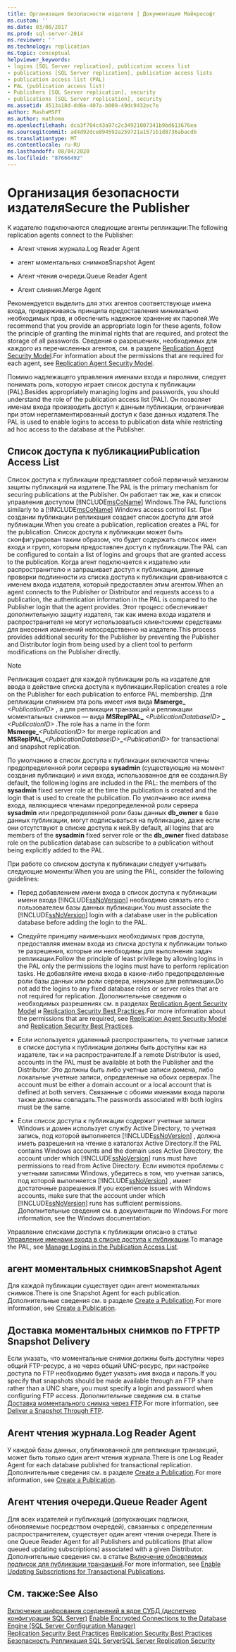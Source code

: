```yaml
---
title: Организация безопасности издателя | Документация Майкрософт
ms.custom: ''
ms.date: 03/08/2017
ms.prod: sql-server-2014
ms.reviewer: ''
ms.technology: replication
ms.topic: conceptual
helpviewer_keywords:
- logins [SQL Server replication], publication access list
- publications [SQL Server replication], publication access lists
- publication access list (PAL)
- PAL (publication access list)
- Publishers [SQL Server replication], security
- publications [SQL Server replication], security
ms.assetid: 4513a18d-dd6e-407a-b009-49dc9432ec7e
author: MashaMSFT
ms.author: mathoma
ms.openlocfilehash: dca3f704c43a97c2c34921007341b9bd613676ea
ms.sourcegitcommit: ad4d92dce894592a259721a1571b1d8736abacdb
ms.translationtype: MT
ms.contentlocale: ru-RU
ms.lasthandoff: 08/04/2020
ms.locfileid: "87666492"
---
```

# <a name="secure-the-publisher"></a><span data-ttu-id="c3319-102">Организация безопасности издателя</span><span class="sxs-lookup"><span data-stu-id="c3319-102">Secure the Publisher</span></span>
  <span data-ttu-id="c3319-103">К издателю подключаются следующие агенты репликации:</span><span class="sxs-lookup"><span data-stu-id="c3319-103">The following replication agents connect to the Publisher:</span></span>  
  
-   <span data-ttu-id="c3319-104">Агент чтения журнала.</span><span class="sxs-lookup"><span data-stu-id="c3319-104">Log Reader Agent</span></span>  
  
-   <span data-ttu-id="c3319-105">агент моментальных снимков</span><span class="sxs-lookup"><span data-stu-id="c3319-105">Snapshot Agent</span></span>  
  
-   <span data-ttu-id="c3319-106">Агент чтения очереди.</span><span class="sxs-lookup"><span data-stu-id="c3319-106">Queue Reader Agent</span></span>  
  
-   <span data-ttu-id="c3319-107">Агент слияния.</span><span class="sxs-lookup"><span data-stu-id="c3319-107">Merge Agent</span></span>  
  
 <span data-ttu-id="c3319-108">Рекомендуется выделить для этих агентов соответствующе имена входа, придерживаясь принципа предоставления минимально необходимых прав, и обеспечить надежное хранение их паролей.</span><span class="sxs-lookup"><span data-stu-id="c3319-108">We recommend that you provide an appropriate login for these agents, follow the principle of granting the minimal rights that are required, and protect the storage of all passwords.</span></span> <span data-ttu-id="c3319-109">Сведения о разрешениях, необходимых для каждого из перечисленных агентов, см. в разделе [Replication Agent Security Model](replication-agent-security-model.md).</span><span class="sxs-lookup"><span data-stu-id="c3319-109">For information about the permissions that are required for each agent, see [Replication Agent Security Model](replication-agent-security-model.md).</span></span>  
  
 <span data-ttu-id="c3319-110">Помимо надлежащего управления именами входа и паролями, следует понимать роль, которую играет список доступа к публикации (PAL).</span><span class="sxs-lookup"><span data-stu-id="c3319-110">Besides appropriately managing logins and passwords, you should understand the role of the publication access list (PAL).</span></span> <span data-ttu-id="c3319-111">Он позволяет именам входа производить доступ к данным публикации, ограничивая при этом нерегламентированный доступ к базе данных издателя.</span><span class="sxs-lookup"><span data-stu-id="c3319-111">The PAL is used to enable logins to access to publication data while restricting ad hoc access to the database at the Publisher.</span></span>  
  
## <a name="publication-access-list"></a><span data-ttu-id="c3319-112">Список доступа к публикации</span><span class="sxs-lookup"><span data-stu-id="c3319-112">Publication Access List</span></span>  
 <span data-ttu-id="c3319-113">Список доступа к публикации представляет собой первичный механизм защиты публикаций на издателе.</span><span class="sxs-lookup"><span data-stu-id="c3319-113">The PAL is the primary mechanism for securing publications at the Publisher.</span></span> <span data-ttu-id="c3319-114">Он работает так же, как и список управления доступом [!INCLUDE[msCoName](../../../includes/msconame-md.md)] Windows.</span><span class="sxs-lookup"><span data-stu-id="c3319-114">The PAL functions similarly to a [!INCLUDE[msCoName](../../../includes/msconame-md.md)] Windows access control list.</span></span> <span data-ttu-id="c3319-115">При создании публикации репликация создает список доступа для этой публикации.</span><span class="sxs-lookup"><span data-stu-id="c3319-115">When you create a publication, replication creates a PAL for the publication.</span></span> <span data-ttu-id="c3319-116">Список доступа к публикации может быть сконфигурирован таким образом, что будет содержать список имен входа и групп, которым предоставлен доступ к публикации.</span><span class="sxs-lookup"><span data-stu-id="c3319-116">The PAL can be configured to contain a list of logins and groups that are granted access to the publication.</span></span> <span data-ttu-id="c3319-117">Когда агент подключается к издателю или распространителю и запрашивает доступ к публикации, данные проверки подлинности из списка доступа к публикации сравниваются с именем входа издателя, который предоставлен этим агентом.</span><span class="sxs-lookup"><span data-stu-id="c3319-117">When an agent connects to the Publisher or Distributor and requests access to a publication, the authentication information in the PAL is compared to the Publisher login that the agent provides.</span></span> <span data-ttu-id="c3319-118">Этот процесс обеспечивает дополнительную защиту издателя, так как имена входа издателя и распространителя не могут использоваться клиентскими средствами для внесения изменений непосредственно на издателе.</span><span class="sxs-lookup"><span data-stu-id="c3319-118">This process provides additional security for the Publisher by preventing the Publisher and Distributor login from being used by a client tool to perform modifications on the Publisher directly.</span></span>  
  
> [!NOTE]  
>  <span data-ttu-id="c3319-119">Репликация создает для каждой публикации роль на издателе для ввода в действие списка доступа к публикации.</span><span class="sxs-lookup"><span data-stu-id="c3319-119">Replication creates a role on the Publisher for each publication to enforce PAL membership.</span></span> <span data-ttu-id="c3319-120">Для репликации слиянием эта роль имеет имя вида **Msmerge_** _\<PublicationID>_ , а для репликации транзакций и репликации моментальных снимков — вида **MSReplPAL_** _\<PublicationDatabaseID>_ **_** _\<PublicationID>_ .</span><span class="sxs-lookup"><span data-stu-id="c3319-120">The role has a name in the form **Msmerge_**_\<PublicationID>_ for merge replication and **MSReplPAL_**_\<PublicationDatabaseID>_**_**_\<PublicationID>_ for transactional and snapshot replication.</span></span>  
  
 <span data-ttu-id="c3319-121">По умолчанию в список доступа к публикации включаются члены предопределенной роли сервера **sysadmin** (существующие на момент создания публикации) и имя входа, использованное для ее создания.</span><span class="sxs-lookup"><span data-stu-id="c3319-121">By default, the following logins are included in the PAL: the members of the **sysadmin** fixed server role at the time the publication is created and the login that is used to create the publication.</span></span> <span data-ttu-id="c3319-122">По умолчанию все имена входа, являющиеся членами предопределенной роли сервера **sysadmin** или предопределенной роли базы данных **db_owner** в базе данных публикации, могут подписываться на публикацию, даже если они отсутствуют в списке доступа к ней.</span><span class="sxs-lookup"><span data-stu-id="c3319-122">By default, all logins that are members of the **sysadmin** fixed server role or the **db_owner** fixed database role on the publication database can subscribe to a publication without being explicitly added to the PAL.</span></span>  
  
 <span data-ttu-id="c3319-123">При работе со списком доступа к публикации следует учитывать следующие моменты:</span><span class="sxs-lookup"><span data-stu-id="c3319-123">When you are using the PAL, consider the following guidelines:</span></span>  
  
-   <span data-ttu-id="c3319-124">Перед добавлением имени входа в список доступа к публикации имени входа [!INCLUDE[ssNoVersion](../../../includes/ssnoversion-md.md)] необходимо связать его с пользователем базы данных публикации.</span><span class="sxs-lookup"><span data-stu-id="c3319-124">You must associate the [!INCLUDE[ssNoVersion](../../../includes/ssnoversion-md.md)] login with a database user in the publication database before adding the login to the PAL.</span></span>  
  
-   <span data-ttu-id="c3319-125">Следуйте принципу наименьших необходимых прав доступа, предоставляя именам входа из списка доступа к публикации только те разрешения, которые им необходимы для выполнения задач репликации.</span><span class="sxs-lookup"><span data-stu-id="c3319-125">Follow the principle of least privilege by allowing logins in the PAL only the permissions the logins must have to perform replication tasks.</span></span> <span data-ttu-id="c3319-126">Не добавляйте имена входа в какие-либо предопределенные роли базы данных или роли сервера, ненужные для репликации.</span><span class="sxs-lookup"><span data-stu-id="c3319-126">Do not add the logins to any fixed database roles or server roles that are not required for replication.</span></span> <span data-ttu-id="c3319-127">Дополнительные сведения о необходимых разрешениях см. в разделах [Replication Agent Security Model](replication-agent-security-model.md) и [Replication Security Best Practices](replication-security-best-practices.md).</span><span class="sxs-lookup"><span data-stu-id="c3319-127">For more information about the permissions that are required, see [Replication Agent Security Model](replication-agent-security-model.md) and [Replication Security Best Practices](replication-security-best-practices.md).</span></span>  
  
-   <span data-ttu-id="c3319-128">Если используется удаленный распространитель, то учетные записи в списке доступа к публикации должны быть доступны как на издателе, так и на распространителе.</span><span class="sxs-lookup"><span data-stu-id="c3319-128">If a remote Distributor is used, accounts in the PAL must be available at both the Publisher and the Distributor.</span></span> <span data-ttu-id="c3319-129">Это должны быть либо учетные записи домена, либо локальные учетные записи, определенные на обоих серверах.</span><span class="sxs-lookup"><span data-stu-id="c3319-129">The account must be either a domain account or a local account that is defined at both servers.</span></span> <span data-ttu-id="c3319-130">Связанные с обоими именами входа пароли также должны совпадать.</span><span class="sxs-lookup"><span data-stu-id="c3319-130">The passwords associated with both logins must be the same.</span></span>  
  
-   <span data-ttu-id="c3319-131">Если список доступа к публикации содержит учетные записи Windows и домен использует службу Active Directory, то учетная запись, под которой выполняется [!INCLUDE[ssNoVersion](../../../includes/ssnoversion-md.md)] , должна иметь разрешения на чтение в каталогах Active Directory.</span><span class="sxs-lookup"><span data-stu-id="c3319-131">If the PAL contains Windows accounts and the domain uses Active Directory, the account under which [!INCLUDE[ssNoVersion](../../../includes/ssnoversion-md.md)] runs must have permissions to read from Active Directory.</span></span> <span data-ttu-id="c3319-132">Если имеются проблемы с учетными записями Windows, убедитесь в том, что учетная запись, под которой выполняется [!INCLUDE[ssNoVersion](../../../includes/ssnoversion-md.md)] , имеет достаточные разрешения.</span><span class="sxs-lookup"><span data-stu-id="c3319-132">If you experience issues with Windows accounts, make sure that the account under which [!INCLUDE[ssNoVersion](../../../includes/ssnoversion-md.md)] runs has sufficient permissions.</span></span> <span data-ttu-id="c3319-133">Дополнительные сведения см. в документации по Windows.</span><span class="sxs-lookup"><span data-stu-id="c3319-133">For more information, see the Windows documentation.</span></span>  
  
 <span data-ttu-id="c3319-134">Управление списками доступа к публикации описано в статье [Управление именами входа в списке доступа к публикации](manage-logins-in-the-publication-access-list.md).</span><span class="sxs-lookup"><span data-stu-id="c3319-134">To manage the PAL, see [Manage Logins in the Publication Access List](manage-logins-in-the-publication-access-list.md).</span></span>  
  
## <a name="snapshot-agent"></a><span data-ttu-id="c3319-135">агент моментальных снимков</span><span class="sxs-lookup"><span data-stu-id="c3319-135">Snapshot Agent</span></span>  
 <span data-ttu-id="c3319-136">Для каждой публикации существует один агент моментальных снимков.</span><span class="sxs-lookup"><span data-stu-id="c3319-136">There is one Snapshot Agent for each publication.</span></span> <span data-ttu-id="c3319-137">Дополнительные сведения см. в разделе [Create a Publication](../publish/create-a-publication.md).</span><span class="sxs-lookup"><span data-stu-id="c3319-137">For more information, see [Create a Publication](../publish/create-a-publication.md).</span></span>  
  
## <a name="ftp-snapshot-delivery"></a><span data-ttu-id="c3319-138">Доставка моментальных снимков по FTP</span><span class="sxs-lookup"><span data-stu-id="c3319-138">FTP Snapshot Delivery</span></span>  
 <span data-ttu-id="c3319-139">Если указать, что моментальные снимки должны быть доступны через общий FTP-ресурс, а не через общий UNC-ресурс, при настройке доступа по FTP необходимо будет указать имя входа и пароль.</span><span class="sxs-lookup"><span data-stu-id="c3319-139">If you specify that snapshots should be made available through an FTP share rather than a UNC share, you must specify a login and password when configuring FTP access.</span></span> <span data-ttu-id="c3319-140">Дополнительные сведения см. в статье [Доставка моментального снимка через FTP](../publish/deliver-a-snapshot-through-ftp.md).</span><span class="sxs-lookup"><span data-stu-id="c3319-140">For more information, see [Deliver a Snapshot Through FTP](../publish/deliver-a-snapshot-through-ftp.md).</span></span>  
  
## <a name="log-reader-agent"></a><span data-ttu-id="c3319-141">Агент чтения журнала.</span><span class="sxs-lookup"><span data-stu-id="c3319-141">Log Reader Agent</span></span>  
 <span data-ttu-id="c3319-142">У каждой базы данных, опубликованной для репликации транзакций, может быть только один агент чтения журнала.</span><span class="sxs-lookup"><span data-stu-id="c3319-142">There is one Log Reader Agent for each database published for transactional replication.</span></span> <span data-ttu-id="c3319-143">Дополнительные сведения см. в разделе [Create a Publication](../publish/create-a-publication.md).</span><span class="sxs-lookup"><span data-stu-id="c3319-143">For more information, see [Create a Publication](../publish/create-a-publication.md).</span></span>  
  
## <a name="queue-reader-agent"></a><span data-ttu-id="c3319-144">Агент чтения очереди.</span><span class="sxs-lookup"><span data-stu-id="c3319-144">Queue Reader Agent</span></span>  
 <span data-ttu-id="c3319-145">Для всех издателей и публикаций (допускающих подписки, обновляемые посредством очередей), связанных с определенным распространителем, существует один агент чтения очереди.</span><span class="sxs-lookup"><span data-stu-id="c3319-145">There is one Queue Reader Agent for all Publishers and publications (that allow queued updating subscriptions) associated with a given Distributor.</span></span> <span data-ttu-id="c3319-146">Дополнительные сведения см. в статье [Включение обновляемых подписок для публикации транзакций](../publish/enable-updating-subscriptions-for-transactional-publications.md).</span><span class="sxs-lookup"><span data-stu-id="c3319-146">For more information, see [Enable Updating Subscriptions for Transactional Publications](../publish/enable-updating-subscriptions-for-transactional-publications.md).</span></span>  
  
## <a name="see-also"></a><span data-ttu-id="c3319-147">См. также:</span><span class="sxs-lookup"><span data-stu-id="c3319-147">See Also</span></span>  
 <span data-ttu-id="c3319-148">[Включение шифрования соединений в ядре СУБД (диспетчер конфигурации SQL Server)](../../../database-engine/configure-windows/enable-encrypted-connections-to-the-database-engine.md) </span><span class="sxs-lookup"><span data-stu-id="c3319-148">[Enable Encrypted Connections to the Database Engine &#40;SQL Server Configuration Manager&#41;](../../../database-engine/configure-windows/enable-encrypted-connections-to-the-database-engine.md) </span></span>  
 <span data-ttu-id="c3319-149">[Replication Security Best Practices](replication-security-best-practices.md) </span><span class="sxs-lookup"><span data-stu-id="c3319-149">[Replication Security Best Practices](replication-security-best-practices.md) </span></span>  
 [<span data-ttu-id="c3319-150">Безопасность Репликация SQL Server</span><span class="sxs-lookup"><span data-stu-id="c3319-150">SQL Server Replication Security</span></span>](view-and-modify-replication-security-settings.md)  
  
  
